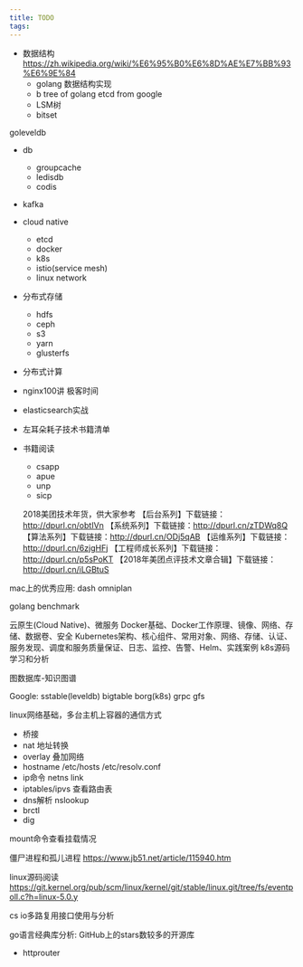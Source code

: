 ```yaml
---
title: TODO
tags:
---
```


- 数据结构  https://zh.wikipedia.org/wiki/%E6%95%B0%E6%8D%AE%E7%BB%93%E6%9E%84
  - golang 数据结构实现
  - b tree of golang etcd from google
  - LSM树
  - bitset

goleveldb

- db
  - groupcache
  - ledisdb
  - codis

- kafka

- cloud native
  - etcd
  - docker
  - k8s
  - istio(service mesh)
  - linux network

- 分布式存储
  - hdfs
  - ceph
  - s3
  - yarn
  - glusterfs

- 分布式计算

- nginx100讲 极客时间

- elasticsearch实战

- 左耳朵耗子技术书籍清单

- 书籍阅读
  - csapp
  - apue
  - unp
  - sicp

  2018美团技术年货，供大家参考
【后台系列】下载链接：http://dpurl.cn/obtIVn
【系统系列】下载链接：http://dpurl.cn/zTDWq8Q
【算法系列】下载链接：http://dpurl.cn/ODj5qAB
【运维系列】下载链接：http://dpurl.cn/6zjgHFj
【工程师成长系列】下载链接：http://dpurl.cn/p5sPoKT
【2018年美团点评技术文章合辑】下载链接：http://dpurl.cn/iLGBtuS

mac上的优秀应用:
dash
omniplan

golang benchmark

云原生(Cloud Native)、微服务
Docker基础、Docker工作原理、镜像、网络、存储、数据卷、安全
Kubernetes架构、核心组件、常用对象、网络、存储、认证、服务发现、调度和服务质量保证、日志、监控、告警、Helm、实践案例
k8s源码学习和分析

图数据库-知识图谱

Google: sstable(leveldb) bigtable borg(k8s) grpc gfs

linux网络基础，多台主机上容器的通信方式
  - 桥接
  - nat 地址转换
  - overlay 叠加网络
- hostname /etc/hosts /etc/resolv.conf
- ip命令 netns link
- iptables/ipvs 查看路由表
- dns解析 nslookup
- brctl
- dig

mount命令查看挂载情况

僵尸进程和孤儿进程 https://www.jb51.net/article/115940.htm

linux源码阅读 https://git.kernel.org/pub/scm/linux/kernel/git/stable/linux.git/tree/fs/eventpoll.c?h=linux-5.0.y

cs io多路复用接口使用与分析

go语言经典库分析: GitHub上的stars数较多的开源库
- httprouter